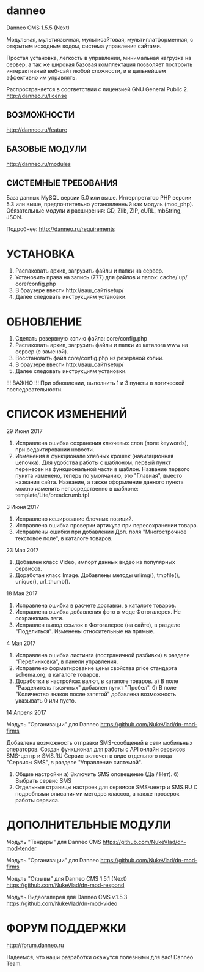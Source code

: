 # danneo
Danneo CMS 1.5.5 (Next)

Модульная, мультиязычная, мультисайтовая, мультиплатформенная, с открытым исходным 
кодом, система управления сайтами.

Простая установка, легкость в управлении, минимальная нагрузка на сервер, а так же 
широкая базовая комплектация позволяет построить интерактивный веб-сайт любой сложности, 
и в дальнейшем эффективно им управлять.

Распространяется в соответствии с лицензией GNU General Public 2.
http://danneo.ru/license

ВОЗМОЖНОСТИ
-----------
http://danneo.ru/feature

БАЗОВЫЕ МОДУЛИ
--------------
http://danneo.ru/modules


СИСТЕМНЫЕ ТРЕБОВАНИЯ
--------------------
База данных MySQL версии 5.0 или выше.
Интерпретатор PHP версии 5.3 или выше, предпочтительно установленный как модуль (mod_php).
Обязательные модули и расширения: GD, Zlib, ZIP, cURL, mbString, JSON.

Подробнее: http://danneo.ru/requirements


УСТАНОВКА
=========
1. Распаковать архив, загрузить файлы и папки на сервер.
2. Установить права на запись (777) для файлов и папок:
   cache/
   up/
   core/config.php
3. В браузере ввести http://ваш_сайт/setup/
4. Далее следовать инструкциям установки.


ОБНОВЛЕНИЕ
==========
1. Сделать резервную копию файла: core/config.php
2. Распаковать архив, загрузить файлы и папки из каталога www на сервер (с заменой).
3. Восстановить файл core/config.php из резервной копии.
4. В браузере ввести http://ваш_сайт/setup/
5. Далее следовать инструкциям установки.

!!! ВАЖНО !!!
При обновлении, выполнить 1 и 3 пункты в логической последовательности.


СПИСОК ИЗМЕНЕНИЙ
================
29 Июня 2017
1. Исправлена ошибка сохранения ключевых слов (поле keywords), при редактировании новости.
2. Изменения в функционале хлебных крошек (навигационная цепочка).
    Для удобства работы с шаблоном, первый пункт перенесен из функциональной части в шаблон.
    Название первого пункта изменено, теперь по умолчанию, это "Главная", вместо названия сайта.
    Название, а также оформление данного пункта можно изменить непосредственно в шаблоне:
    template/Lite/breadcrumb.tpl

3 Июня 2017
1. Исправлено кеширование блочных позиций.
2. Исправлена ошибка проверки артикула при пересохранении товара.
3. Исправлены ошибки при добавлении Доп. поля "Многострочное текстовое поле", в каталоге товаров.

23 Мая 2017
1. Добавлен класс Video, импорт данных видео из популярных сервисов.
2. Доработан класс Image. Добавлены методы urlimg(), tmpfile(), unique(), url_thumb().

18 Мая 2017
1. Исправлена ошибка в расчете доставки, в каталоге товаров.
2. Исправлена ошибка добавления фото в моде Фотогалерея. Не сохранялись теги.
3. Исправлен вывод ссылок в Фотогалерее (на сайте), в разделе "Поделиться". Изменены относительные на прямые.

4 Мая 2017
1. Исправлена ошибка листинга (постраничной разбивки) в разделе "Перелинковка", в панели управления.
2. Исправлено форматирование цены свойства price стандарта schema.org, в каталоге товаров.
3. Доработки в настройках валют, в каталоге товаров.
    а) В поле "Разделитель тысячных" добавлен пункт "Пробел".
    б) В поле "Количество знаков после запятой" добавлена возможность указывать 0 или пусто.

14 Апреля 2017

Модуль "Организации" для Danneo
https://github.com/NukeVlad/dn-mod-firms

Добавлена возможность отправки SMS-сообщений в сети мобильных операторов.
Создан функционал для работы с API онлайн сервисов SMS-центр и SMS.RU
Сервис включен в виде отдельного нода "Сервисы SMS", в разделе "Управление системой".
1. Общие настройки
    а) Включить SMS оповещение (Да / Нет).
    б) Выбрать сервис SMS
2. Отдельные страницы настроек для сервисов SMS-центр и SMS.RU
    С подробными описаниями методов классов, а также проверок работы сервиса.

ДОПОЛНИТЕЛЬНЫЕ МОДУЛИ
================
Модуль "Тендеры" для Danneo CMS
https://github.com/NukeVlad/dn-mod-tender

Модуль "Организации" для Danneo
https://github.com/NukeVlad/dn-mod-firms

Модуль "Отзывы" для Danneo CMS 1.5.1 (Next)
https://github.com/NukeVlad/dn-mod-respond

Модуль Видеогалерея для Danneo CMS v.1.5.3
https://github.com/NukeVlad/dn-mod-video

ФОРУМ ПОДДЕРЖКИ
================
http://forum.danneo.ru

Надеемся, что наши разработки окажутся полезными для вас!
Danneo Team.
